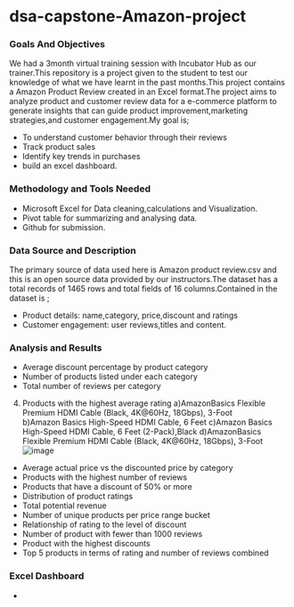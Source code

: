 # dsa-capstone-Amazon-project
### Goals And Objectives
We had a 3month virtual training session with Incubator Hub as our trainer.This repository is a project given to the student to test our knowledge of what we have learnt in the past months.This project contains a Amazon Product Review created in an Excel format.The project aims to analyze product and customer review data for a e-commerce platform to generate insights that can guide product improvement,marketing strategies,and customer engagement.My goal is;
- To understand customer behavior through their reviews
- Track product sales
- Identify key trends in purchases
- build an excel dashboard.

### Methodology and Tools Needed
- Microsoft Excel for Data cleaning,calculations and Visualization.
- Pivot table for summarizing and analysing data.
- Github for submission.

### Data Source and Description
The primary source of data used here is Amazon product review.csv and this is an open source data provided by our instructors.The dataset has a total records of 1465 rows and total fields of 16 columns.Contained in the dataset is ;
- Product details: name,category, price,discount and ratings
- Customer engagement: user reviews,titles and content.

### Analysis and Results
- Average discount percentage by product category
- Number of products listed under each category
- Total number of reviews per category
4) Products with the highest  average rating
a)AmazonBasics Flexible Premium HDMI Cable (Black, 4K@60Hz, 18Gbps), 3-Foot		  
b)Amazon Basics High-Speed HDMI Cable, 6 Feet 
c)Amazon Basics High-Speed HDMI Cable, 6 Feet (2-Pack),Black
d)AmazonBasics Flexible Premium HDMI Cable (Black, 4K@60Hz, 18Gbps), 3-Foot	
![image](https://github.com/user-attachments/assets/96ebcd83-69d3-402b-a43a-285b4dc7fbd4)

- Average actual price vs the discounted price by category
- Products with the highest number of reviews
- Products that have a discount of 50% or more
- Distribution of product ratings
- Total potential revenue
- Number of unique products per price range bucket
- Relationship of rating to the level of discount
- Number of product with fewer than 1000 reviews
- Product with the highest discounts
- Top 5 products in terms of rating and number of reviews combined

### Excel Dashboard
- 


